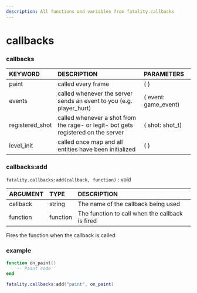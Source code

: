 ```yaml
---
description: All functions and variables from fatality.callbacks
---
```


# callbacks

### callbacks

| KEYWORD | DESCRIPTION | PARAMETERS |
| :--- | :--- | :--- |
| paint | called every frame | \( \) |
| events | called whenever the server sends an event to you \(e.g. player\_hurt\) | \( event: game\_event\) |
| registered\_shot | called whenever a shot from the rage- or legit- bot gets registered on the server | \( shot: shot\_t\) |
| level\_init | called once map and all entities have been initialized | \( \) |

### callbacks:add

`fatality.callbacks:add(callback, function)` : void

| ARGUMENT | TYPE | DESCRIPTION |
| :--- | :--- | :--- |
| callback | string | The name of the callback being used |
| function | function | The function to call when the callback is fired |

Fires the function when the callback is called

### example

```lua
function on_paint()
    -- Paint code
end

fatality.callbacks:add("paint", on_paint)
```

